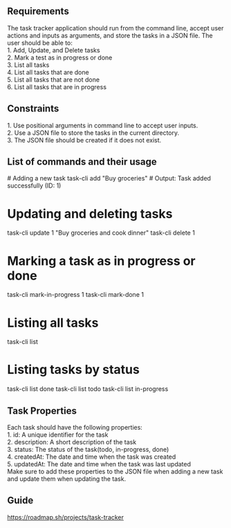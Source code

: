 <h2>Requirements</h2>
<p>
The task tracker application should run from the command line, accept user actions and inputs as arguments, and store the tasks in a 
JSON file. The user should be able to: <br>
1. Add, Update, and Delete tasks<br>
2. Mark a test as in progress or done<br>
3. List all tasks<br>
4. List all tasks that are done<br>
5. List all tasks that are not done<br>
6. List all tasks that are in progress<br>
</p>

<h2>Constraints</h2>
<p>
1. Use positional arguments in command line to accept user inputs.<br>
2. Use a JSON file to store the tasks in the current directory.<br>
3. The JSON file should be created if it does not exist.<br>
</p>

<h2>List of commands and their usage</h2>
<p>
# Adding a new task
task-cli add "Buy groceries"
# Output: Task added successfully (ID: 1)

# Updating and deleting tasks
task-cli update 1 "Buy groceries and cook dinner"
task-cli delete 1

# Marking a task as in progress or done
task-cli mark-in-progress 1
task-cli mark-done 1

# Listing all tasks
task-cli list

# Listing tasks by status
task-cli list done
task-cli list todo
task-cli list in-progress
</p>

<h2>Task Properties</h2>
<p>
Each task should have the following properties:<br>
1. id: A unique identifier for the task<br>
2. description: A short description of the task<br>
3. status: The status of the task(todo, in-progress, done)<br>
4. createdAt: The date and time when the task was created<br>
5. updatedAt: The date and time when the task was last updated<br>
Make sure to add these properties to the JSON file when adding a new task and update them when updating the task.
</p>

<h2>Guide</h2>
<a href="https://roadmap.sh/projects/task-tracker">https://roadmap.sh/projects/task-tracker</a>